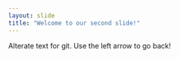 ```yaml
---
layout: slide
title: "Welcome to our second slide!"
---
```

Alterate text for git.
Use the left arrow to go back!